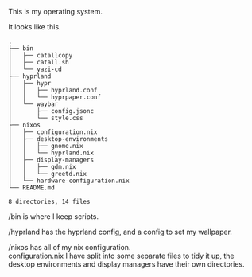 This is my operating system.

It looks like this.

```
.
├── bin
│   ├── catallcopy
│   ├── catall.sh
│   └── yazi-cd
├── hyprland
│   ├── hypr
│   │   ├── hyprland.conf
│   │   └── hyprpaper.conf
│   └── waybar
│       ├── config.jsonc
│       └── style.css
├── nixos
│   ├── configuration.nix
│   ├── desktop-environments
│   │   ├── gnome.nix
│   │   └── hyprland.nix
│   ├── display-managers
│   │   ├── gdm.nix
│   │   └── greetd.nix
│   └── hardware-configuration.nix
└── README.md

8 directories, 14 files

```

/bin is where I keep scripts.

/hyprland has the hyprland config, and a config to set my wallpaper.

/nixos has all of my nix configuration.  
configuration.nix I have split into some separate files to tidy it up, the desktop environments and display managers have their own directories.



